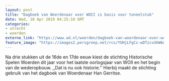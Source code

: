 ```yaml
---
layout: post
title: "Dagboek van Woerdenaar over WOII is basis voor toneelstuk"
date: Wed, 10 Apr 2019 04:25:10 GMT
categories: 
- utrecht 
- woerden 
externe_link: "https://www.ad.nl/woerden/dagboek-van-woerdenaar-over-woii-is-basis-voor-toneelstuk~adce7dc2/"
feature_image: "https://images2.persgroep.net/rcs/YUHjLFgCs-wDTzcvUkW6A7bxYRo/diocontent/73857185/_fitwidth/400/?appId=21791a8992982cd8da851550a453bd7f&quality=0.7"
---
```


Na drie stukken uit de 16de en 17de eeuw kiest de stichting Historische Spelen Woerden dit jaar voor het laatste oorlogsjaar van WOII en het begin van de wederopbouw. ,,Dat is nu ook historie.’’ Hierbij maakt de stichting gebruik van het dagboek van Woerdenaar Han Gerritse.
